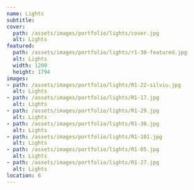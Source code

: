 ```yaml
---
name: Lights
subtitle:
cover:
  path: /assets/images/portfolio/lights/cover.jpg
  alt: Lights
featured:
  path: /assets/images/portfolio/lights/r1-30-featured.jpg
  alt: Lights
  width: 1200
  height: 1794
images:
- path: /assets/images/portfolio/lights/R1-22-silviu.jpg
  alt: Lights
- path: /assets/images/portfolio/lights/R1-17.jpg
  alt: Lights
- path: /assets/images/portfolio/lights/R1-29.jpg
  alt: Lights
- path: /assets/images/portfolio/lights/R1-30.jpg
  alt: Lights
- path: /assets/images/portfolio/lights/R1-101.jpg
  alt: Lights
- path: /assets/images/portfolio/lights/R1-05.jpg
  alt: Lights
- path: /assets/images/portfolio/lights/R1-27.jpg
  alt: Lights
location: 6
---
```

